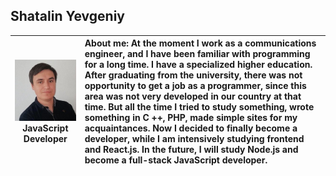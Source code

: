 ## Shatalin Yevgeniy ##

![](img/photo.jpg) JavaScript Developer| About me: At the moment I work as a communications engineer, and I have been familiar with programming for a long time. I have a specialized higher education. After graduating from the university, there was not opportunity to get a job as a programmer, since this area was not very developed in our country at that time. But all the time I tried to study something, wrote something in C ++, PHP, made simple sites for my acquaintances. Now I decided to finally become a developer, while I am intensively studying frontend and React.js. In the future, I will study Node.js and become a full-stack JavaScript developer.
:-:|:-